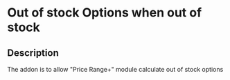 # Out of stock Options when out of stock

## Description
The addon is to allow "Price Range+" module calculate out of stock options

